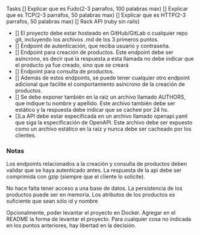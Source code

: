 Tasks
[] Explicar que es Fudo(2-3 parrafos, 100 palabras max)
[] Explicar que es TCP(2-3 parrafos, 50 palabras max)
[] Explicar que es HTTP(2-3 parrafos, 50 palabras max)
[] Rack API (ruby sin rails)

- [] El proyecto debe estar hosteado en GitHub/GitLab o cualquier repo git, incluyendo los
  archivos .md de los 3 primeros puntos.
- [] Endpoint de autenticación, que reciba usuario y contraseña.
- [] Endpoint para creación de productos. Este endpoint debe ser asíncrono, es decir que la
  respuesta a esta llamada no debe indicar que el producto ya fue creado, sino que se creará
- [] Endpoint para consulta de productos.
- [] Además de estos endpoints, se puede tener cualquier otro endpoint adicional que facilite el
  comportamiento asíncrono de la creación de productos.
- [] Se debe exponer también en la raíz un archivo llamado AUTHORS, que indique tu nombre y
  apellido. Este archivo también debe ser estático y la respuesta debe indicar que se cachee
  por 24 hs.
- []La API debe estar especificada en un archivo llamado openapi.yaml que siga la
  especificación de OpenAPI. Este archivo debe ser expuesto como un archivo estático en la
  raíz y nunca debe ser cacheado por los clientes.

### Notas

Los endpoints relacionados a la creación y consulta de productos deben validar que se haya
autenticado antes.
La respuesta de la api debe ser comprimida con gzip (siempre que el cliente lo solicite).

No hace falta tener acceso a una base de datos. La persistencia de los productos puede ser en memoria.
Los atributos de los productos es suficiente que sean sólo id y nombre

Opcionalmente, poder levantar el proyecto en Docker.
Agregar en el README la forma de levantar el proyecto.
Para cualquier cosa no indicada en los puntos anteriores, hay libertad en la decisión.
